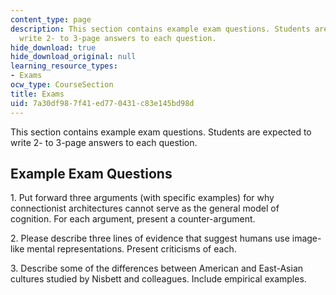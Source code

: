 ```yaml
---
content_type: page
description: This section contains example exam questions. Students are expected to
  write 2- to 3-page answers to each question.
hide_download: true
hide_download_original: null
learning_resource_types:
- Exams
ocw_type: CourseSection
title: Exams
uid: 7a30df98-7f41-ed77-0431-c83e145bd98d
---
```


This section contains example exam questions. Students are expected to write 2- to 3-page answers to each question.

Example Exam Questions
----------------------

1\. Put forward three arguments (with specific examples) for why connectionist architectures cannot serve as the general model of cognition. For each argument, present a counter-argument.

2\. Please describe three lines of evidence that suggest humans use image-like mental representations. Present criticisms of each.

3\. Describe some of the differences between American and East-Asian cultures studied by Nisbett and colleagues. Include empirical examples.